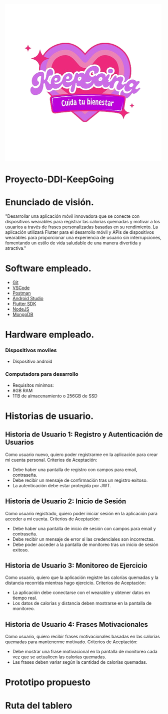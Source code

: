  ![LogoKeepGoing](LogoKeepGoing.png) 

   

# Proyecto-DDI-KeepGoing


# Enunciado de visión.
"Desarrollar una aplicación móvil innovadora que se conecte con dispositivos wearables para registrar las calorías quemadas y motivar a los usuarios a través de frases personalizadas basadas en su rendimiento. La aplicación utilizará Flutter para el desarrollo móvil y APIs de dispositivos wearables para proporcionar una experiencia de usuario sin interrupciones, fomentando un estilo de vida saludable de una manera divertida y atractiva."

# Software empleado.
- [Git](https://git-scm.com) 
- [VSCode](https://code.visualstudio.com/)
- [Postman](https://www.postman.com) 
- [Android Studio](https://developer.android.com/studio?hl=es-419)
- [Flutter SDK](https://docs.flutter.dev/get-started/install)
- [NodeJS](https://nodejs.org/en)
- [MongoDB](https://www.mongodb.com/es/cloud/atlas/register)
  
# Hardware empleado.
### Dispositivos moviles 
- Dispositivo android
### Computadora para desarrollo
- Requisitos minimos:
- 8GB RAM
- 1TB de almacenamiento o 256GB de SSD

# Historias de usuario.
## Historia de Usuario 1: Registro y Autenticación de Usuarios
Como usuario nuevo, quiero poder registrarme en la aplicación para crear mi cuenta personal.
    Criterios de Aceptación:
- Debe haber una pantalla de registro con campos para email, contraseña.
- Debe recibir un mensaje de confirmación tras un registro exitoso.
- La autenticación debe estar protegida por JWT.

## Historia de Usuario 2: Inicio de Sesión
Como usuario registrado, quiero poder iniciar sesión en la aplicación para acceder a mi cuenta.
    Criterios de Aceptación:
- Debe haber una pantalla de inicio de sesión con campos para email y contraseña.
- Debe recibir un mensaje de error si las credenciales son incorrectas.
- Debe poder acceder a la pantalla de monitoreo tras un inicio de sesión exitoso.
  
## Historia de Usuario 3: Monitoreo de Ejercicio
Como usuario, quiero que la aplicación registre las calorías quemadas y la distancia recorrida mientras hago ejercicio.
    Criterios de Aceptación:
- La aplicación debe conectarse con el wearable y obtener datos en tiempo real.
- Los datos de calorías y distancia deben mostrarse en la pantalla de monitoreo.
  
## Historia de Usuario 4: Frases Motivacionales
Como usuario, quiero recibir frases motivacionales basadas en las calorías quemadas para mantenerme motivado.
    Criterios de Aceptación:
- Debe mostrar una frase motivacional en la pantalla de monitoreo cada vez que se actualicen las calorías quemadas.
- Las frases deben variar según la cantidad de calorías quemadas. 

# Prototipo propuesto 

# Ruta del tablero
